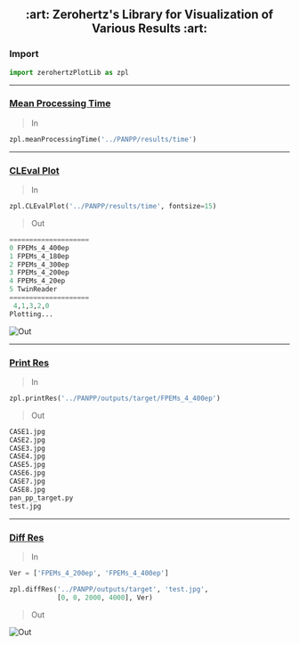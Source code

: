 <div align=center> <h2> :art: 
Zerohertz's Library for Visualization of Various Results :art: </h2> </div>

### Import

```python
import zerohertzPlotLib as zpl
```

---

### [Mean Processing Time](https://github.com/Zerohertz/zerohertzPlotLib/blob/main/meanProcessingTime.py#L6)

> In

```python
zpl.meanProcessingTime('../PANPP/results/time')
```

---

### [CLEval Plot](https://github.com/Zerohertz/zerohertzPlotLib/blob/main/CLEvalPlot.py#L7)

> In

```python
zpl.CLEvalPlot('../PANPP/results/time', fontsize=15)
```

> Out

```python
====================
0 FPEMs_4_400ep
1 FPEMs_4_180ep
2 FPEMs_4_300ep
3 FPEMs_4_200ep
4 FPEMs_4_20ep
5 TwinReader
====================
 4,1,3,2,0
Plotting...
```

![Out](https://user-images.githubusercontent.com/42334717/224615456-de09a7a8-b5df-47fa-8c50-20f4a0368d7c.png)

---

### [Print Res](https://github.com/Zerohertz/zerohertzPlotLib/blob/main/diffRes.py#L5)

> In

```python
zpl.printRes('../PANPP/outputs/target/FPEMs_4_400ep')
```

> Out

```python
CASE1.jpg
CASE2.jpg
CASE3.jpg
CASE4.jpg
CASE5.jpg
CASE6.jpg
CASE7.jpg
CASE8.jpg
pan_pp_target.py
test.jpg
```

---

### [Diff Res](https://github.com/Zerohertz/zerohertzPlotLib/blob/main/diffRes.py#L17)

> In

```python
Ver = ['FPEMs_4_200ep', 'FPEMs_4_400ep']

zpl.diffRes('../PANPP/outputs/target', 'test.jpg',
            [0, 0, 2000, 4000], Ver)
```
> Out

![Out](https://user-images.githubusercontent.com/42334717/224615383-d4eb46fd-b14f-4812-ad22-7c2a8bb6e6ba.png)